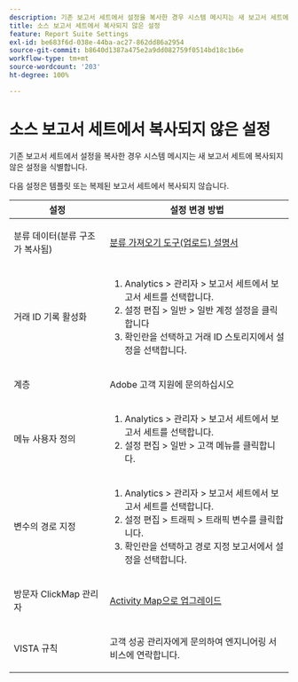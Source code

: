 ```yaml
---
description: 기존 보고서 세트에서 설정을 복사한 경우 시스템 메시지는 새 보고서 세트에 복사되지 않은 설정을 식별합니다.
title: 소스 보고서 세트에서 복사되지 않은 설정
feature: Report Suite Settings
exl-id: be683f6d-038e-44ba-ac27-862dd86a2954
source-git-commit: b8640d1387a475e2a9dd082759f0514bd18c1b6e
workflow-type: tm+mt
source-wordcount: '203'
ht-degree: 100%

---
```


# 소스 보고서 세트에서 복사되지 않은 설정

기존 보고서 세트에서 설정을 복사한 경우 시스템 메시지는 새 보고서 세트에 복사되지 않은 설정을 식별합니다.

다음 설정은 템플릿 또는 복제된 보고서 세트에서 복사되지 않습니다.

<table id="table_9774249E3D804E7D97F12B88E26F9066"> 
 <thead> 
  <tr> 
   <th colname="col1" class="entry"> 설정 </th> 
   <th colname="col2" class="entry"> 설정 변경 방법 </th> 
  </tr>
 </thead>
 <tbody> 
  <tr> 
   <td colname="col1"> <p>분류 데이터(분류 구조가 복사됨) </p> </td> 
   <td colname="col2"> <p><a href="https://experienceleague.adobe.com/docs/analytics/components/classifications/classifications-importer/c-working-with-saint.html"> 분류 가져오기 도구(업로드) 설명서</a> </p> </td> 
  </tr> 
  <tr> 
   <td colname="col1"> <p>거래 ID 기록 활성화 </p> </td> 
   <td colname="col2"> 
    <ol id="ol_4F3028A440C94447890498CF2E64C15B"> 
     <li id="li_243C7F7DF3074F7FB9893BEFDA8B0732"> <span class="uicontrol"> Analytics</span> &gt; <span class="uicontrol">관리자</span> &gt; <span class="uicontrol">보고서 세트</span>에서 보고서 세트를 선택합니다. </li> 
     <li id="li_357D06A1F528473CBA07D4C840BE95D9"><span class="uicontrol">설정 편집</span> &gt; <span class="uicontrol">일반</span> &gt; <span class="uicontrol">일반 계정 설정</span>을 클릭합니다 </li> 
     <li id="li_9E0B7A9542864399AFDD5D422F7D6C22">확인란을 선택하고 <span class="uicontrol">거래 ID 스토리지</span>에서 설정을 선택합니다. </li> 
    </ol> </td> 
  </tr> 
  <tr> 
   <td colname="col1"> <p>계층 </p> </td> 
   <td colname="col2"> <p>Adobe 고객 지원에 문의하십시오 </p> </td> 
  </tr> 
  <tr> 
   <td colname="col1"> <p>메뉴 사용자 정의 </p> </td> 
   <td colname="col2"> 
    <ol id="ol_A3277C5843704DEA902DF030099E9227"> 
     <li id="li_8B3A5974466C4D9D9A3D3D0C6A30F414"><span class="uicontrol"> Analytics</span> &gt; <span class="uicontrol">관리자</span> &gt; <span class="uicontrol">보고서 세트</span>에서 보고서 세트를 선택합니다. </li> 
     <li id="li_1B44AFD4026346698F3CB75E2CBF1959"><span class="uicontrol">설정 편집</span> &gt; <span class="uicontrol">일반</span> &gt; <span class="uicontrol">고객 메뉴</span>를 클릭합니다. </li> 
    </ol> </td> 
  </tr> 
  <tr> 
   <td colname="col1"> <p>변수의 경로 지정 </p> </td> 
   <td colname="col2"> 
    <ol id="ol_903A5FEF5B9847929BBB514A481F6E22"> 
     <li id="li_E352211ABD3245EC8C06313221BA4B36"><span class="uicontrol"> Analytics</span> &gt; <span class="uicontrol">관리자</span> &gt; <span class="uicontrol">보고서 세트</span>에서 보고서 세트를 선택합니다. </li> 
     <li id="li_B19C4112D57D4D329A0774EBB345473B"><span class="uicontrol">설정 편집</span> &gt; <span class="uicontrol">트래픽</span> &gt; <span class="uicontrol">트래픽 변수</span>를 클릭합니다. </li> 
     <li id="li_B1CED2EC85FE4A8EB7D95076040B35E1">확인란을 선택하고 <span class="uicontrol">경로 지정 보고서</span>에서 설정을 선택합니다. </li> 
    </ol> </td> 
  </tr> 
  <tr> 
   <td colname="col1"> <p>방문자 ClickMap 관리자 </p> </td> 
   <td colname="col2"> <p><a href="https://experienceleague.adobe.com/docs/analytics/analyze/activity-map/getting-started/get-started-admins/activitymap-enable.html"> Activity Map으로 업그레이드</a> </p> </td> 
  </tr> 
  <tr> 
   <td colname="col1"> <p>VISTA 규칙 </p> </td> 
   <td colname="col2"> <p>고객 성공 관리자에게 문의하여 엔지니어링 서비스에 연락합니다. </p> </td> 
  </tr> 
 </tbody> 
</table>
